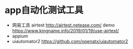 # app自动化测试工具
* 网易工具  airtest  http://airtest.netease.com/          demo    https://www.kingname.info/2019/01/19/use-airtest/
* appium
* uiautomator2 https://github.com/openatx/uiautomator2  